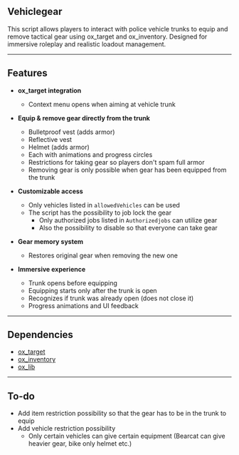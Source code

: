 ## Vehiclegear
This script allows players to interact with police vehicle trunks to equip and remove tactical gear using ox_target and ox_inventory. Designed for immersive roleplay and realistic loadout management.

---

## Features

- **ox_target integration**
  - Context menu opens when aiming at vehicle trunk

- **Equip & remove gear directly from the trunk**
  - Bulletproof vest (adds armor)
  - Reflective vest
  - Helmet (adds armor)
  - Each with animations and progress circles
  - Restrictions for taking gear so players don't spam full armor
  - Removing gear is only possible when gear has been equipped from the trunk

- **Customizable access**
  - Only vehicles listed in `allowedVehicles` can be used
  - The script has the possibility to job lock the gear
    - Only authorized jobs listed in `Authorizedjobs` can utilize gear
    - Also the possibility to disable so that everyone can take gear

- **Gear memory system**
  - Restores original gear when removing the new one

- **Immersive experience**
  - Trunk opens before equipping
  - Equipping starts only after the trunk is open
  - Recognizes if trunk was already open (does not close it)
  - Progress animations and UI feedback

---

## Dependencies

- [ox_target](https://overextended.dev/ox_target)
- [ox_inventory](https://overextended.dev/ox_inventory)
- [ox_lib](https://overextended.dev/ox_lib)

---

## To-do
- Add item restriction possibility so that the gear has to be in the trunk to equip
- Add vehicle restriction possibility
  - Only certain vehicles can give certain equipment (Bearcat can give heavier gear, bike only helmet etc.)